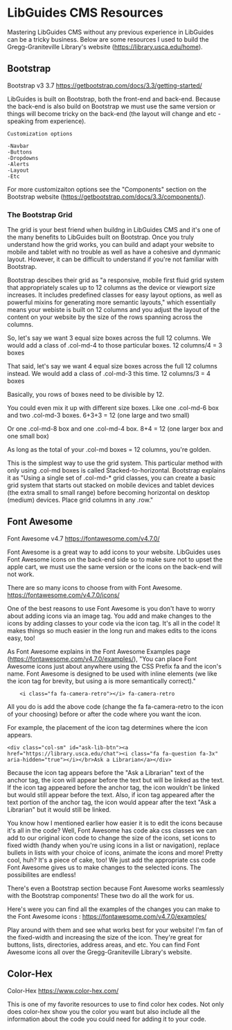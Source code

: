 # LibGuides CMS Resources

Mastering LibGuides CMS without any previous experience in LibGuides can be a tricky business. Below are some resources I used to build the Gregg-Graniteville Library's website (https://library.usca.edu/home).

## Bootstrap

Bootstrap v3 3.7 https://getbootstrap.com/docs/3.3/getting-started/

LibGuides is built on Bootstrap, both the front-end and back-end. Because the back-end is also build on Bootstrap we must use the same version or things will become tricky on the back-end (the layout will change and etc - speaking from experience). 
    
    Customization options
      
    -Navbar
    -Buttons
    -Dropdowns
    -Alerts
    -Layout
    -Etc
      
 For more customizaiton options see the "Components" section on the Bootstrap website (https://getbootstrap.com/docs/3.3/components/).
 
 ### The Bootstrap Grid

The grid is your best friend when buildng in LibGuides CMS and it's one of the many benefits to LibGuides built on Bootstrap. Once you truly understand how the grid works, you can build and adapt your website to mobile and tablet with no trouble as well as have a cohesive and dynmanic layout. However, it can be difficult to understand if you're not familiar with Bootstrap.

Bootstrap descibes their grid as "a responsive, mobile first fluid grid system that appropriately scales up to 12 columns as the device or viewport size increases. It includes predefined classes for easy layout options, as well as powerful mixins for generating more semantic layouts," which essentially means your webiste is built on 12 columns and you adjust the layout of the content on your website by the size of the rows spanning across the columns.

So, let's say we want 3 equal size boxes across the full 12 columns. We would add a class of .col-md-4 to those particular boxes. 12 columns/4 = 3 boxes

That said, let's say we want 4 equal size boxes across the full 12 columns instead. We would add a class of .col-md-3 this time. 12 columns/3 = 4 boxes

Basically, you rows of boxes need to be divisible by 12.

You could even mix it up with different size boxes. Like one .col-md-6 box and two .col-md-3 boxes. 6+3+3 = 12 (one large and two small)

Or one .col-md-8 box and one .col-md-4 box. 8+4 = 12 (one larger box and one small box)

As long as the total of your .col-md boxes = 12 columns, you're golden.

This is the simplest way to use the grid system. This particular method with only using .col-md boxes is called Stacked-to-horizontal. Bootstrap explains it as "Using a single set of .col-md-* grid classes, you can create a basic grid system that starts out stacked on mobile devices and tablet devices (the extra small to small range) before becoming horizontal on desktop (medium) devices. Place grid columns in any .row."
 
 
 ## Font Awesome
 
 Font Awesome v4.7 https://fontawesome.com/v4.7.0/
 
 Font Awesome is a great way to add icons to your website. LibGuides uses Font Awesome icons on the back-end side so to make sure not to upset the apple cart, we must use the same version or the icons on the back-end will not work. 
 
 There are so many icons to choose from with Font Awesome. https://fontawesome.com/v4.7.0/icons/
 
 One of the best reasons to use Font Awesome is you don't have to worry about adding icons via an image tag. You add and make changes to the icons by adding classes to your code via the icon tag. It's all in the code! It makes things so much easier in the long run and makes edits to the icons easy, too!
 
 As Font Awesome explains in the Font Awesome Examples page (https://fontawesome.com/v4.7.0/examples/), "You can place Font Awesome icons just about anywhere using the CSS Prefix fa and the icon's name. Font Awesome is designed to be used with inline elements (we like the icon tag for brevity, but using a <span> is more semantically correct)."
    
    
        <i class="fa fa-camera-retro"></i> fa-camera-retro
        
All you do is add the above code (change the fa fa-camera-retro to the icon of your choosing) before or after the code where you want the icon. 

For example, the placement of the icon tag determines where the icon appears. 
    
    <div class="col-sm" id="ask-lib-btn"><a href="https://library.usca.edu/chat"><i class="fa fa-question fa-3x" aria-hidden="true"></i></br>Ask a Librarian</a></div>
    
Because the icon tag appears before the "Ask a Librarian" text of the anchor tag, the icon will appear before the text but will be linked as the text. If the icon tag appeared before the anchor tag, the icon wouldn't be linked but would still appear before the text. Also, if icon tag appeared after the text portion of the anchor tag, the icon would appear after the text "Ask a Librarian" but it would still be linked. 
    
You know how I mentioned earlier how easier it is to edit the icons because it's all in the code? Well, Font Awesome has code aka css classes we can add to our original icon code to change the size of the icons, set icons to fixed width (handy when you're using icons in a list or navigation), replace bullets in lists with your choice of icons, animate the icons and more! Pretty cool, huh? It's a piece of cake, too! We just add the appropriate css code Font Awesome gives us to make changes to the selected icons. The possibilites are endless! 

There's even a Bootstrap section because Font Awesome works seamlessly with the Bootstrap components! These two do all the work for us. 

Here's were you can find all the examples of the changes you can make to the Font Awesome icons : https://fontawesome.com/v4.7.0/examples/

Play around with them and see what works best for your website! I'm fan of the fixed-width and increasing the size of the icon. They're great for buttons, lists, directories, address areas, and etc. You can find Font Awesome icons all over the Gregg-Graniteville Library's website. 
 
 ## Color-Hex
 
 Color-Hex https://www.color-hex.com/
 
 This is one of my favorite resources to use to find color hex codes. Not only does color-hex show you the color you want but also include all the information about the code you could need for adding it to your code. 

